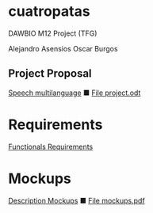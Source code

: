 # cuatropatas
DAWBIO M12 Project (TFG)

Alejandro Asensios
Oscar Burgos

## Project Proposal
[Speech multilanguage](/project-proposal/speech-multilanguage.txt)
■ [File project.odt](/project-proposal/project.odt)

# Requirements
[Functionals Requirements](/project-proposal/requirements/functional-requirements.md)

# Mockups
[Description Mockups](/project-proposal/mockups/description.md)
■ [File mockups.pdf](/project-proposal/mockups/mockups.pdf)
